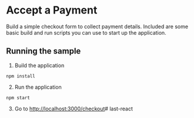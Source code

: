 # Accept a Payment

Build a simple checkout form to collect payment details. Included are some basic
build and run scripts you can use to start up the application.

## Running the sample

1. Build the application

~~~
npm install
~~~

2. Run the application

~~~
npm start
~~~

3. Go to [http://localhost:3000/checkout](http://localhost:3000/checkout)# last-react
